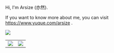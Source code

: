 
<main style="float: left;">
  <p>Hi, I'm Arsize (亦然).</p>
  <p>If you want to know more about me, you can visit <a href="https://www.yuque.com/arsize" target="_blank">https://www.yuque.com/arsize</a> .</p>
</main>

![](https://komarev.com/ghpvc/?username=arsize)


<table align="center">
<tr>
  <td>
    <img src="https://github-readme-stats.vercel.app/api?username=arsize&show_icons=true&count_private=true" data-set="123" />
  </td>
  <td>
    <img src="https://github-readme-stats.vercel.app/api/top-langs/?username=arsize&layout=compact" />
  </td>
</tr>
